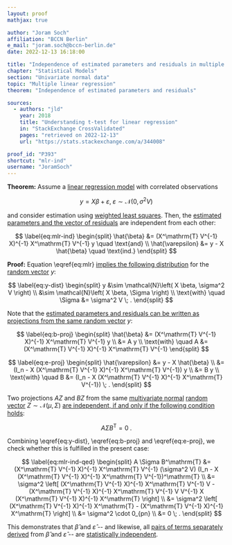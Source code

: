 ```yaml
---
layout: proof
mathjax: true

author: "Joram Soch"
affiliation: "BCCN Berlin"
e_mail: "joram.soch@bccn-berlin.de"
date: 2022-12-13 16:18:00

title: "Independence of estimated parameters and residuals in multiple linear regression"
chapter: "Statistical Models"
section: "Univariate normal data"
topic: "Multiple linear regression"
theorem: "Independence of estimated parameters and residuals"

sources:
  - authors: "jld"
    year: 2018
    title: "Understanding t-test for linear regression"
    in: "StackExchange CrossValidated"
    pages: "retrieved on 2022-12-13"
    url: "https://stats.stackexchange.com/a/344008"

proof_id: "P393"
shortcut: "mlr-ind"
username: "JoramSoch"
---
```



**Theorem:** Assume a [linear regression model](/D/mlr) with correlated observations

$$ \label{eq:mlr}
y = X\beta + \varepsilon, \; \varepsilon \sim \mathcal{N}(0, \sigma^2 V)
$$

and consider estimation using [weighted least squares](/P/mlr-wls). Then, the [estimated parameters and the vector of residuals](/P/mlr-wlsdist) are independent from each other:

$$ \label{eq:mlr-ind}
\begin{split}
\hat{\beta} &= (X^\mathrm{T} V^{-1} X)^{-1} X^\mathrm{T} V^{-1} y \quad \text{and} \\ \hat{\varepsilon} &= y - X \hat{\beta} \quad \text{ind.}
\end{split}
$$


**Proof:** Equation \eqref{eq:mlr} [implies the following distribution](/P/mlr-wlsdist) for the [random vector](/D/rvec) $y$:

$$ \label{eq:y-dist}
\begin{split}
y &\sim \mathcal{N}\left( X \beta, \sigma^2 V \right) \\
&\sim \mathcal{N}\left( X \beta, \Sigma \right) \\
\text{with} \quad \Sigma &= \sigma^2 V \; .
\end{split}
$$

Note that the [estimated parameters and residuals can be written as projections from the same random vector](/P/mlr-mat) $y$:

$$ \label{eq:b-proj}
\begin{split}
\hat{\beta} &= (X^\mathrm{T} V^{-1} X)^{-1} X^\mathrm{T} V^{-1} y \\
&= A y \\
\text{with} \quad A &= (X^\mathrm{T} V^{-1} X)^{-1} X^\mathrm{T} V^{-1}
\end{split}
$$

$$ \label{eq:e-proj}
\begin{split}
\hat{\varepsilon} &= y - X \hat{\beta} \\
&= (I_n - X (X^\mathrm{T} V^{-1} X)^{-1} X^\mathrm{T} V^{-1}) y \\
&= B y \\
\text{with} \quad B &= (I_n - X (X^\mathrm{T} V^{-1} X)^{-1} X^\mathrm{T} V^{-1}) \; .
\end{split}
$$

Two projections $AZ$ and $BZ$ from the same [multivariate normal](/D/mvn) [random vector](/D/rvec) $Z \sim \mathcal{N}(\mu, \Sigma)$ [are independent, if and only if the following condition holds](/P/mlr-ind):

$$ \label{eq:mvn-ind}
A \Sigma B^\mathrm{T} = 0 \; .
$$

Combining \eqref{eq:y-dist}, \eqref{eq:b-proj} and \eqref{eq:e-proj}, we check whether this is fulfilled in the present case:

$$ \label{eq:mlr-ind-qed}
\begin{split}
A \Sigma B^\mathrm{T} &= (X^\mathrm{T} V^{-1} X)^{-1} X^\mathrm{T} V^{-1} (\sigma^2 V) (I_n - X (X^\mathrm{T} V^{-1} X)^{-1} X^\mathrm{T} V^{-1})^\mathrm{T} \\
&= \sigma^2 \left[ (X^\mathrm{T} V^{-1} X)^{-1} X^\mathrm{T} V^{-1} V - (X^\mathrm{T} V^{-1} X)^{-1} X^\mathrm{T} V^{-1} V V^{-1} X (X^\mathrm{T} V^{-1} X)^{-1} X^\mathrm{T} \right] \\
&= \sigma^2 \left[ (X^\mathrm{T} V^{-1} X)^{-1} X^\mathrm{T} - (X^\mathrm{T} V^{-1} X)^{-1} X^\mathrm{T} \right] \\
&= \sigma^2 \cdot 0_{pn} \\
&= 0 \; .
\end{split}
$$

This demonstrates that $\hat{\beta}$ and $\hat{\varepsilon}$ -- and likewise, all [pairs of terms separately derived](/P/mlr-t) from $\hat{\beta}$ and $\hat{\varepsilon}$ -- are [statistically independent](/D/ind).